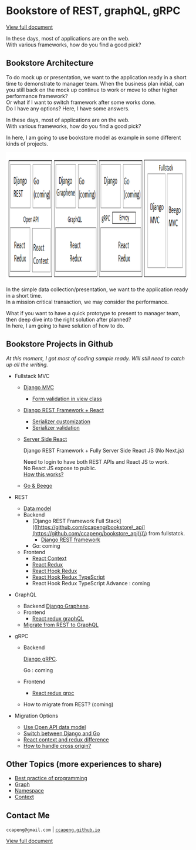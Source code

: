 # Bookstore of REST, graphQL, gRPC

[View full document](https://ccapeng.gitbook.io/bookstores/)  

In these days, most of applications are on the web.  
With various frameworks, how do you find a good pick?  


## Bookstore Architecture

To do mock up or presentation, we want to the application ready in a short time to demonstrate to manager team. When the business plan initial, can you still back on the mock up continue to work or move to other higher performance framework?  
Or what if I want to switch framework after some works done.  
Do I have any options? Here, I have some answers.

In these days, most of applications are on the web.  
With various frameworks, how do you find a good pick?

In here, I am going to use bookstore model as example in some different kinds of projects.

<img src="bookstore-2.png" width="766" height="349" />

In the simple data collection/presentation, we want to the application ready in a short time.  
In a mission critical transaction, we may consider the performance.

What if you want to have a quick prototype to present to manager team, then deep dive into the right solution after planned?  
In here, I am going to have solution of how to do.

## Bookstore Projects in Github

_At this moment, I got most of coding sample ready. Will still need to catch up all the writing._

* Fullstack MVC
  * [Django MVC](https://github.com/ccapeng/django-bookstore)
    * [Form validation in view class](topic-django-class-view-validation.md)
    
  * [Django REST Framework + React](https://github.com/ccapeng/bookstore_api)
    * [Serializer customization](topic-serializer-customization.md)
    * [Serializer validation](topic-serializer-validation.md)
    
  * [Server Side React](https://github.com/ccapeng/bookstore_pro)  

      Django REST Framework + Fully Server Side React JS (No Next.js)  

      Need to login to have both REST APIs and React JS to work.  
      No React JS expose to public.   
      [How this works?](topic-protect-react.md)

  * [Go & Beego](https://github.com/ccapeng/beego-bookstore)
* REST
  * [Data model](topic-django-rest.md)
  * Backend
    * \[Django REST Framework Full Stack\]\(\([https://github.com/ccapeng/bookstore\_api](https://github.com/ccapeng/bookstore_api)\)\) from fullstatck.
      * [Django REST framework](topic-django-rest.md)
    * Go: coming
  * Frontend
    * [React Context](https://github.com/ccapeng/bookstore-context)
    * [React Redux](https://github.com/ccapeng/bookstore-redux)
    * [React Hook Redux](https://github.com/ccapeng/bookstore-hook-redux)
    * [React Hook Redux TypeScript](https://github.com/ccapeng/bookstore-tx-redux)
    * React Hook Redux TypeScript Advance : coming
* GraphQL
  * Backend [Django Graphene](https://github.com/ccapeng/bookstore_graphene).
  * Frontend
    * [React redux graphQL](https://github.com/ccapeng/bookstore-redux-graphql)
  * [Migrate from REST to GraphQL](topic-rest-to-graphql.md)
* gRPC
  * Backend

      [Django gRPC](https://github.com/ccapeng/bookstore_grpc).  

      Go : coming

  * Frontend
    * [React redux grpc](https://github.com/ccapeng/bookstore-redux-grpc)
  * How to migrate from REST? \(coming\)
  
* Migration Options
  * [Use Open API data model](topic-use-open-api.md)
  * [Switch between Django and Go](topic-switch-between-django-and-go.md)
  * [React context and redux difference](topic-react-context-and-redux-diff.md)
  * [How to handle cross origin?](topic-cross-origin.md)


## Other Topics \(more experiences to share\)
* [Best practice of programming](https://ccapeng.gitbook.io/programming/)
* [Graph](https://ccapeng.gitbook.io/graph/)
* [Namespace](https://ccapeng.gitbook.io/namespace/)
* [Context](https://ccapeng.gitbook.io/context/)

## Contact Me
`ccapeng@gmail.com` \| [`ccapeng.github.io`](https://ccapeng.github.io)  

[View full document](https://ccapeng.gitbook.io/bookstores/)  

